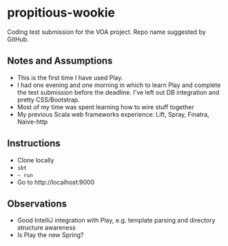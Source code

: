 # propitious-wookie

Coding test submission for the VOA project. Repo name suggested by GitHub.

## Notes and Assumptions
* This is the first time I have used Play.
* I had one evening and one morning in which to learn Play and complete the test submission before the deadline. I've left out DB integration and pretty CSS/Bootstrap.
* Most of my time was spent learning how to wire stuff together
* My previous Scala web frameworks experience: Lift, Spray, Finatra, Naive-http

## Instructions
* Clone locally
* ```sbt```
* ```~ run```
* Go to http://localhost:9000

## Observations
* Good IntelliJ integration with Play, e.g. template parsing and directory structure awareness
* Is Play the new Spring?
